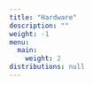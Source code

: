 ```yaml
---
title: "Hardware"
description: ""
weight: -1
menu:
  main:
    weight: 2
distributions: null
---
```

